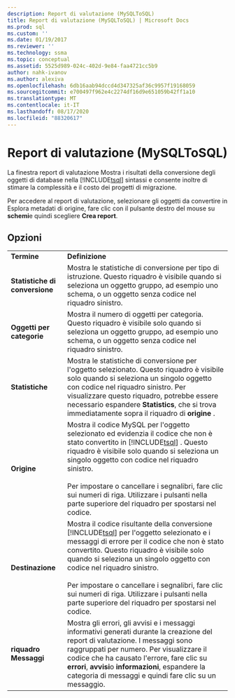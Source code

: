 ```yaml
---
description: Report di valutazione (MySQLToSQL)
title: Report di valutazione (MySQLToSQL) | Microsoft Docs
ms.prod: sql
ms.custom: ''
ms.date: 01/19/2017
ms.reviewer: ''
ms.technology: ssma
ms.topic: conceptual
ms.assetid: 5525d989-024c-402d-9e84-faa4721cc5b9
author: nahk-ivanov
ms.author: alexiva
ms.openlocfilehash: 6db16aab94dccd4d347325af36c9957f19168059
ms.sourcegitcommit: e700497f962e4c2274df16d9e651059b42ff1a10
ms.translationtype: MT
ms.contentlocale: it-IT
ms.lasthandoff: 08/17/2020
ms.locfileid: "88320617"
---
```

# <a name="assessment-report-mysqltosql"></a>Report di valutazione (MySQLToSQL)
La finestra report di valutazione Mostra i risultati della conversione degli oggetti di database nella [!INCLUDE[tsql](../../includes/tsql-md.md)] sintassi e consente inoltre di stimare la complessità e il costo dei progetti di migrazione.  
  
Per accedere al report di valutazione, selezionare gli oggetti da convertire in Esplora metadati di origine, fare clic con il pulsante destro del mouse su **schemi**e quindi scegliere **Crea report**.  
  
## <a name="options"></a>Opzioni  
  
|||  
|-|-|  
|**Termine**|**Definizione**|  
|**Statistiche di conversione**|Mostra le statistiche di conversione per tipo di istruzione. Questo riquadro è visibile quando si seleziona un oggetto gruppo, ad esempio uno schema, o un oggetto senza codice nel riquadro sinistro.|  
|**Oggetti per categorie**|Mostra il numero di oggetti per categoria. Questo riquadro è visibile solo quando si seleziona un oggetto gruppo, ad esempio uno schema, o un oggetto senza codice nel riquadro sinistro.|  
|**Statistiche**|Mostra le statistiche di conversione per l'oggetto selezionato. Questo riquadro è visibile solo quando si seleziona un singolo oggetto con codice nel riquadro sinistro. Per visualizzare questo riquadro, potrebbe essere necessario espandere **Statistics**, che si trova immediatamente sopra il riquadro di **origine** .|  
|**Origine**|Mostra il codice MySQL per l'oggetto selezionato ed evidenzia il codice che non è stato convertito in [!INCLUDE[tsql](../../includes/tsql-md.md)] . Questo riquadro è visibile solo quando si seleziona un singolo oggetto con codice nel riquadro sinistro.<br /><br />Per impostare o cancellare i segnalibri, fare clic sui numeri di riga. Utilizzare i pulsanti nella parte superiore del riquadro per spostarsi nel codice.|  
|**Destinazione**|Mostra il codice risultante della conversione [!INCLUDE[tsql](../../includes/tsql-md.md)] per l'oggetto selezionato e i messaggi di errore per il codice che non è stato convertito. Questo riquadro è visibile solo quando si seleziona un singolo oggetto con codice nel riquadro sinistro.<br /><br />Per impostare o cancellare i segnalibri, fare clic sui numeri di riga. Utilizzare i pulsanti nella parte superiore del riquadro per spostarsi nel codice.|  
|**riquadro Messaggi**|Mostra gli errori, gli avvisi e i messaggi informativi generati durante la creazione del report di valutazione. I messaggi sono raggruppati per numero. Per visualizzare il codice che ha causato l'errore, fare clic su **errori**, **avvisi**o **informazioni**, espandere la categoria di messaggi e quindi fare clic su un messaggio.|  
  
